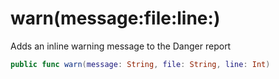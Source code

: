 # warn(message:file:line:)

Adds an inline warning message to the Danger report

``` swift
public func warn(message: String, file: String, line: Int) 
```
